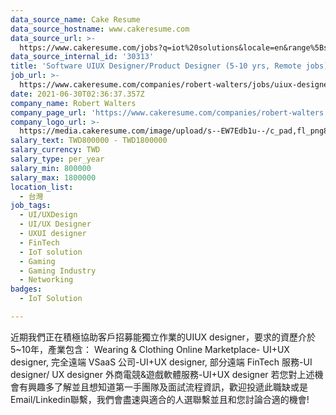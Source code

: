 ```yaml
---
data_source_name: Cake Resume
data_source_hostname: www.cakeresume.com
data_source_url: >-
  https://www.cakeresume.com/jobs?q=iot%20solutions&locale=en&range%5Bsalary_range%5D%5Bmin%5D=1000000
data_source_internal_id: '30313'
title: 'Software UIUX Designer/Product Designer (5-10 yrs, Remote jobs)'
job_url: >-
  https://www.cakeresume.com/companies/robert-walters/jobs/uiux-designer-3-10-yrs-experience
date: 2021-06-30T02:36:37.357Z
company_name: Robert Walters
company_page_url: 'https://www.cakeresume.com/companies/robert-walters'
company_logo_url: >-
  https://media.cakeresume.com/image/upload/s--EW7Edb1u--/c_pad,fl_png8,h_200,w_200/v1600053194/xc6aglyvacjd8nwbof70.png
salary_text: TWD800000 - TWD1800000
salary_currency: TWD
salary_type: per_year
salary_min: 800000
salary_max: 1800000
location_list:
  - 台灣
job_tags:
  - UI/UXDesign
  - UI/UX Designer
  - UXUI designer
  - FinTech
  - IoT solution
  - Gaming
  - Gaming Industry
  - Networking
badges:
  - IoT Solution

---
```


近期我們正在積極協助客戶招募能獨立作業的UIUX designer，要求的資歷介於5~10年，產業包含： Wearing & Clothing Online Marketplace- UI+UX designer, 完全遠端 VSaaS 公司-UI+UX designer, 部分遠端 FinTech 服務-UI designer/ UX designer 外商電競&遊戲軟體服務-UI+UX designer 若您對上述機會有興趣多了解並且想知道第一手團隊及面試流程資訊，歡迎投遞此職缺或是Email/Linkedin聯繫，我們會盡速與適合的人選聯繫並且和您討論合適的機會!